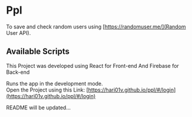 # Ppl

To save and check random users using [https://randomuser.me/](Random User API). 

## Available Scripts

This Project was developed using React for Front-end And Firebase for Back-end

Runs the app in the development mode.\
Open the Project using this Link: [https://hari01v.github.io/ppl/#/login](https://hari01v.github.io/ppl/#/login)

README will be updated...
